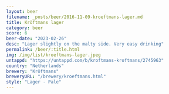 ```yaml
---
layout: beer
filename: _posts/beer/2016-11-09-kroeftmans-lager.md
title: Kröftmans lager
category: beer
score: 6
beer-date: "2023-02-26"
desc: "Lager slightly on the malty side. Very easy drinking"
permalink: /beer/:title.html
img: /img/list/kroeftmans-lager.jpeg
untappd: "https://untappd.com/b/kroftmans-kroftmans/2745963"
country: "Netherlands"
brewery: "Kröftmans"
breweryURL: "/brewery/kroeftmans.html"
style: "Lager - Pale"
---
```


